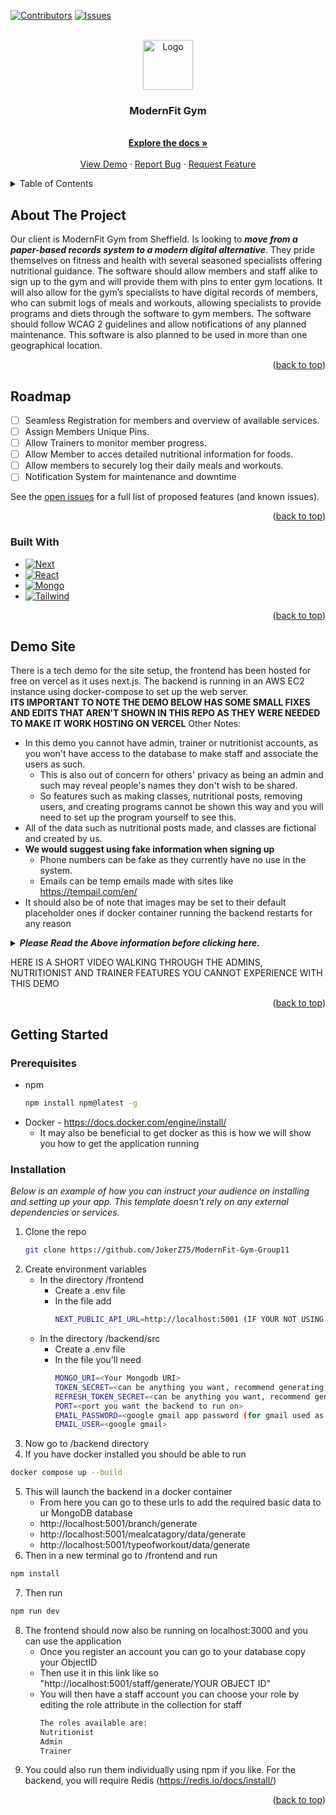 <a name="readme-top"></a>



<!-- PROJECT SHIELDS -->
<!--
*** I'm using markdown "reference style" links for readability.
*** Reference links are enclosed in brackets [ ] instead of parentheses ( ).
*** See the bottom of this document for the declaration of the reference variables
*** for contributors-url, forks-url, etc. This is an optional, concise syntax you may use.
*** https://www.markdownguide.org/basic-syntax/#reference-style-links
-->
[![Contributors][contributors-shield]][contributors-url]
[![Issues][issues-shield]][issues-url]



<!-- PROJECT LOGO -->
<br />
<div align="center">
  <a href="https://github.com/JokerZ75/ModernFit-Gym-Group11">
    <img src="images/logo.png" alt="Logo" width="80" height="80">
  </a>

  <h3 align="center">ModernFit Gym</h3>

  <p align="center">
    <br />
    <a href="https://github.com/JokerZ75/ModernFit-Gym-Group11"><strong>Explore the docs »</strong></a>
    <br />
    <br />
    <a href="https://github.com/JokerZ75/ModernFit-Gym-Group11">View Demo</a>
    ·
    <a href="https://github.com/JokerZ75/ModernFit-Gym-Group11/issues">Report Bug</a>
    ·
    <a href="https://github.com/JokerZ75/ModernFit-Gym-Group11/issues">Request Feature</a>
  </p>
</div>



<!-- TABLE OF CONTENTS -->
<details>
  <summary>Table of Contents</summary>
  <ol>
    <li>
      <a href="#about-the-project">About The Project</a>
      <ul>
        <li><a href="#built-with">Built With</a></li>
      </ul>
    </li>
    <li><a href="#demo-site">Demo Site</a></li>
    <li>
      <a href="#getting-started">Getting Started</a>
      <ul>
        <li><a href="#prerequisites">Prerequisites</a></li>
        <li><a href="#installation">Installation</a></li>
      </ul>
    </li>
  </ol>
</details>



<!-- ABOUT THE PROJECT -->
## About The Project

Our client is ModernFit Gym from Sheffield. Is looking to **_move from a paper-based records system to a modern digital alternative_**.
They pride themselves on fitness and health with several seasoned specialists offering nutritional guidance. The software should allow members and staff alike to sign up to the gym and will provide them with pins to enter gym locations. It will also allow for the gym’s specialists to have digital records of members, who can submit logs of meals and workouts, allowing specialists to provide programs and diets through the software to gym members. The software should follow WCAG 2 guidelines and allow notifications of any planned maintenance. This software is also planned to be used in more than one geographical location.

<p align="right">(<a href="#readme-top">back to top</a>)</p>

<!-- ROADMAP -->
## Roadmap

- [ ] Seamless Registration for members and overview of available services.
- [ ] Assign Members Unique Pins.
- [ ] Allow Trainers to monitor member progress.
- [ ] Allow Member to acces detailed nutritional information for foods.
- [ ] Allow members to securely log their daily meals and workouts.
- [ ] Notification System for maintenance and downtime

See the [open issues](https://github.com/othneildrew/Best-README-Template/issues) for a full list of proposed features (and known issues).

<p align="right">(<a href="#readme-top">back to top</a>)</p>


### Built With

* [![Next][Next.js]][Next-url]
* [![React][React.js]][React-url]
* [![Mongo][MongoDB]][MongoDB-url]
* [![Tailwind][Tailwind.CSS]][Tailwind.CSS-url]

<p align="right">(<a href="#readme-top">back to top</a>)</p>

<!-- TECH DEMO --> 
## Demo Site

There is a tech demo for the site setup, the frontend has been hosted for free on vercel as it uses next.js.
The backend is running in an AWS EC2 instance using docker-compose to set up the web server.
</br>
**ITS IMPORTANT TO NOTE THE DEMO BELOW HAS SOME SMALL FIXES AND EDITS THAT AREN'T SHOWN IN THIS REPO AS THEY WERE NEEDED TO MAKE IT WORK HOSTING ON VERCEL**
Other Notes:
* In this demo you cannot have admin, trainer or nutritionist accounts, as you won't have access to the database to make staff and associate the users as such.
    * This is also out of concern for others' privacy as being an admin and such may reveal people's names they don't wish to be shared.
    * So features such as making classes, nutritional posts, removing users, and creating programs cannot be shown this way and you will need to set up the program yourself to see this.
* All of the data such as nutritional posts made, and classes are fictional and created by us.
* __We would suggest using fake information when signing up__
    * Phone numbers can be fake as they currently have no use in the system.
    * Emails can be temp emails made with sites like https://tempail.com/en/
* It should also be of note that images may be set to their default placeholder ones if docker container running the backend restarts for any reason

<details>
  <summary><i><b>Please Read the Above information before clicking here.</b></i></summary>
<a href="https://modern-fit-frontend-x1sc.vercel.app/" target="_blank">DEMO SITE</a>
</details>

HERE IS A SHORT VIDEO WALKING THROUGH THE ADMINS, NUTRITIONIST AND TRAINER FEATURES YOU CANNOT EXPERIENCE WITH THIS DEMO 


<p align="right">(<a href="#readme-top">back to top</a>)</p>



<!-- GETTING STARTED -->
## Getting Started

### Prerequisites

* npm
  ```sh
  npm install npm@latest -g
  ```
* Docker - https://docs.docker.com/engine/install/ 
    * It may also be beneficial to get docker as this is how we will show you how to get the application running

### Installation

_Below is an example of how you can instruct your audience on installing and setting up your app. This template doesn't rely on any external dependencies or services._

1. Clone the repo
   ```sh
   git clone https://github.com/JokerZ75/ModernFit-Gym-Group11
   ```
2. Create environment variables
    - In the directory /frontend
        - Create a .env file
        - In the file add
          ```sh
          NEXT_PUBLIC_API_URL=http://localhost:5001 (IF YOUR NOT USING THE DOCKER COMPOSE YOU CAN USE WHATEVER PORT YOU LIKE AS LONG AS ITS THE ONE UR BACKEND IS RUNNING ON)
          ```
    - In the directory /backend/src
        - Create a .env file
        - In the file you'll need
          ```sh
          MONGO_URI=<Your Mongodb URI>
          TOKEN_SECRET=<can be anything you want, recommend generating long hex string>
          REFRESH_TOKEN_SECRET=<can be anything you want, recommend generating long hex string>
          PORT=<port you want the backend to run on>
          EMAIL_PASSWORD=<google gmail app password (for gmail used as EMAIL_USER)>
          EMAIL_USER=<google gmail>
          ```
3. Now go to /backend directory
4. If you have docker installed you should be able to run
```sh
docker compose up --build
```
5. This will launch the backend in a docker container
    - From here you can go to these urls to add the required basic data to ur MongoDB database
    - http://localhost:5001/branch/generate 
    - http://localhost:5001/mealcatagory/data/generate
    - http://localhost:5001/typeofworkout/data/generate
6. Then in a new terminal go to /frontend and run
```sh
npm install
```
7. Then run
```sh
npm run dev
```
8. The frontend should now also be running on localhost:3000 and you can use the application
    - Once you register an account you can go to your database copy your ObjectID
    - Then use it in this link like so  "http://localhost:5001/staff/generate/YOUR OBJECT ID"
    - You will then have a staff account you can choose your role by editing the role attribute in the collection for staff
      ```sh
      The roles available are:
      Nutritionist
      Admin
      Trainer
      ```
9. You could also run them individually using npm if you like. For the backend, you will require Redis (https://redis.io/docs/install/)
<p align="right">(<a href="#readme-top">back to top</a>)</p>







<!-- MARKDOWN LINKS & IMAGES -->
<!-- https://www.markdownguide.org/basic-syntax/#reference-style-links -->
[contributors-shield]: https://img.shields.io/github/contributors/JokerZ75/ModernFit-Gym-Group11.svg?style=for-the-badge
[contributors-url]: https://github.com/JokerZ75/ModernFit-Gym-Group11/graphs/contributors
[issues-shield]: https://img.shields.io/github/issues/JokerZ75/ModernFit-Gym-Group11.svg?style=for-the-badge
[issues-url]: https://github.com/JokerZ75/ModernFit-Gym-Group11/issues
[Next.js]: https://img.shields.io/badge/next.js-000000?style=for-the-badge&logo=nextdotjs&logoColor=white
[Next-url]: https://nextjs.org/
[React.js]: https://img.shields.io/badge/React-20232A?style=for-the-badge&logo=react&logoColor=61DAFB
[React-url]: https://reactjs.org/
[MongoDB]: https://img.shields.io/badge/MongoDB-4EA94B?style=for-the-badge&logo=mongodb&logoColor=white
[MongoDB-url]: https://www.mongodb.com/
[Tailwind.CSS]: https://img.shields.io/badge/Tailwind_CSS-38B2AC?style=for-the-badge&logo=tailwind-css&logoColor=white
[Tailwind.CSS-url]: https://tailwindcss.com/


